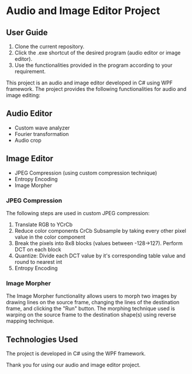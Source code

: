 # Audio and Image Editor Project

## User Guide

1. Clone the current repository.
2. Click the .exe shortcut of the desired program (audio editor or image editor).
3. Use the functionalities provided in the program according to your requirement.

This project is an audio and image editor developed in C# using WPF framework. The project provides the following functionalities for audio and image editing:

## Audio Editor

- Custom wave analyzer
- Fourier transformation
- Audio crop

## Image Editor

- JPEG Compression (using custom compression technique)
- Entropy Encoding
- Image Morpher

### JPEG Compression

The following steps are used in custom JPEG compression:

1. Translate RGB to YCrCb
2. Reduce color components CrCb Subsample by taking every other pixel value in the color component
3. Break the pixels into 8x8 blocks (values between -128->127). Perform DCT on each block
4. Quantize: Divide each DCT value by it's corresponding table value and round to nearest int
5. Entropy Encoding

### Image Morpher

The Image Morpher functionality allows users to morph two images by drawing lines on the source frame, changing the lines of the destination frame, and clicking the "Run" button. The morphing technique used is warping on the source frame to the destination shape(s) using reverse mapping technique.


## Technologies Used

The project is developed in C# using the WPF framework.

Thank you for using our audio and image editor project.
